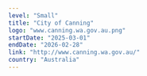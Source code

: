```yaml
---
level: "Small"
title: "City of Canning"
logo: "www.canning.wa.gov.au.png"
startDate: "2025-03-01"
endDate: "2026-02-28"
link: "http://www.canning.wa.gov.au/"
country: "Australia"
---
```

